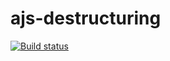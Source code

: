 # ajs-destructuring
[![Build status](https://ci.appveyor.com/api/projects/status/2eyj3se54o8oknda?svg=true)](https://ci.appveyor.com/project/Di-sole/ajs-destructuring)
